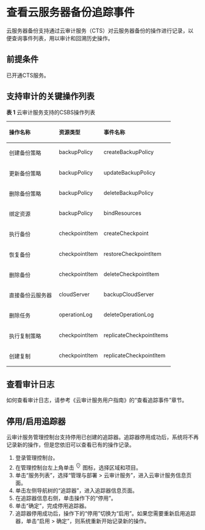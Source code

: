 # 查看云服务器备份追踪事件<a name="ZH-CN_TOPIC_0056584634"></a>

云服务器备份支持通过云审计服务（CTS）对云服务器备份的操作进行记录，以便查询事件列表，用以审计和回溯历史操作。

## 前提条件<a name="section949561705815"></a>

已开通CTS服务。

## 支持审计的关键操作列表<a name="section7973844806"></a>

**表 1**  云审计服务支持的CSBS操作列表

<a name="table5747185111210"></a>
<table><thead align="left"><tr id="zh-cn_topic_0100273724_zh-cn_topic_0100240378_row58519169115354"><th class="cellrowborder" valign="top" width="30.303030303030305%" id="mcps1.2.4.1.1"><p id="zh-cn_topic_0100273724_zh-cn_topic_0100240378_p42432215115354"><a name="zh-cn_topic_0100273724_zh-cn_topic_0100240378_p42432215115354"></a><a name="zh-cn_topic_0100273724_zh-cn_topic_0100240378_p42432215115354"></a>操作名称</p>
</th>
<th class="cellrowborder" valign="top" width="27.27272727272727%" id="mcps1.2.4.1.2"><p id="zh-cn_topic_0100273724_zh-cn_topic_0100240378_p14457390115354"><a name="zh-cn_topic_0100273724_zh-cn_topic_0100240378_p14457390115354"></a><a name="zh-cn_topic_0100273724_zh-cn_topic_0100240378_p14457390115354"></a>资源类型</p>
</th>
<th class="cellrowborder" valign="top" width="42.42424242424242%" id="mcps1.2.4.1.3"><p id="zh-cn_topic_0100273724_zh-cn_topic_0100240378_p30197933115354"><a name="zh-cn_topic_0100273724_zh-cn_topic_0100240378_p30197933115354"></a><a name="zh-cn_topic_0100273724_zh-cn_topic_0100240378_p30197933115354"></a>事件名称</p>
</th>
</tr>
</thead>
<tbody><tr id="zh-cn_topic_0100273724_zh-cn_topic_0100240378_row30113533115354"><td class="cellrowborder" valign="top" width="30.303030303030305%" headers="mcps1.2.4.1.1 "><p id="zh-cn_topic_0100273724_zh-cn_topic_0100240378_p4574951193117"><a name="zh-cn_topic_0100273724_zh-cn_topic_0100240378_p4574951193117"></a><a name="zh-cn_topic_0100273724_zh-cn_topic_0100240378_p4574951193117"></a>创建备份策略</p>
</td>
<td class="cellrowborder" valign="top" width="27.27272727272727%" headers="mcps1.2.4.1.2 "><p id="zh-cn_topic_0100273724_zh-cn_topic_0100240378_p3486884093139"><a name="zh-cn_topic_0100273724_zh-cn_topic_0100240378_p3486884093139"></a><a name="zh-cn_topic_0100273724_zh-cn_topic_0100240378_p3486884093139"></a>backupPolicy</p>
</td>
<td class="cellrowborder" valign="top" width="42.42424242424242%" headers="mcps1.2.4.1.3 "><p id="zh-cn_topic_0100273724_zh-cn_topic_0100240378_p3693257093147"><a name="zh-cn_topic_0100273724_zh-cn_topic_0100240378_p3693257093147"></a><a name="zh-cn_topic_0100273724_zh-cn_topic_0100240378_p3693257093147"></a>createBackupPolicy</p>
</td>
</tr>
<tr id="zh-cn_topic_0100273724_zh-cn_topic_0100240378_row34376163115354"><td class="cellrowborder" valign="top" width="30.303030303030305%" headers="mcps1.2.4.1.1 "><p id="zh-cn_topic_0100273724_zh-cn_topic_0100240378_p6539712493117"><a name="zh-cn_topic_0100273724_zh-cn_topic_0100240378_p6539712493117"></a><a name="zh-cn_topic_0100273724_zh-cn_topic_0100240378_p6539712493117"></a>更新备份策略</p>
</td>
<td class="cellrowborder" valign="top" width="27.27272727272727%" headers="mcps1.2.4.1.2 "><p id="zh-cn_topic_0100273724_zh-cn_topic_0100240378_p5223432793139"><a name="zh-cn_topic_0100273724_zh-cn_topic_0100240378_p5223432793139"></a><a name="zh-cn_topic_0100273724_zh-cn_topic_0100240378_p5223432793139"></a>backupPolicy</p>
</td>
<td class="cellrowborder" valign="top" width="42.42424242424242%" headers="mcps1.2.4.1.3 "><p id="zh-cn_topic_0100273724_zh-cn_topic_0100240378_p1318934093147"><a name="zh-cn_topic_0100273724_zh-cn_topic_0100240378_p1318934093147"></a><a name="zh-cn_topic_0100273724_zh-cn_topic_0100240378_p1318934093147"></a>updateBackupPolicy</p>
</td>
</tr>
<tr id="zh-cn_topic_0100273724_zh-cn_topic_0100240378_row53620251115354"><td class="cellrowborder" valign="top" width="30.303030303030305%" headers="mcps1.2.4.1.1 "><p id="zh-cn_topic_0100273724_zh-cn_topic_0100240378_p2721032193117"><a name="zh-cn_topic_0100273724_zh-cn_topic_0100240378_p2721032193117"></a><a name="zh-cn_topic_0100273724_zh-cn_topic_0100240378_p2721032193117"></a>删除备份策略</p>
</td>
<td class="cellrowborder" valign="top" width="27.27272727272727%" headers="mcps1.2.4.1.2 "><p id="zh-cn_topic_0100273724_zh-cn_topic_0100240378_p2809890693139"><a name="zh-cn_topic_0100273724_zh-cn_topic_0100240378_p2809890693139"></a><a name="zh-cn_topic_0100273724_zh-cn_topic_0100240378_p2809890693139"></a>backupPolicy</p>
</td>
<td class="cellrowborder" valign="top" width="42.42424242424242%" headers="mcps1.2.4.1.3 "><p id="zh-cn_topic_0100273724_zh-cn_topic_0100240378_p1846189093147"><a name="zh-cn_topic_0100273724_zh-cn_topic_0100240378_p1846189093147"></a><a name="zh-cn_topic_0100273724_zh-cn_topic_0100240378_p1846189093147"></a>deleteBackupPolicy</p>
</td>
</tr>
<tr id="zh-cn_topic_0100273724_zh-cn_topic_0100240378_row25678858115354"><td class="cellrowborder" valign="top" width="30.303030303030305%" headers="mcps1.2.4.1.1 "><p id="zh-cn_topic_0100273724_zh-cn_topic_0100240378_p3920980293117"><a name="zh-cn_topic_0100273724_zh-cn_topic_0100240378_p3920980293117"></a><a name="zh-cn_topic_0100273724_zh-cn_topic_0100240378_p3920980293117"></a>绑定资源</p>
</td>
<td class="cellrowborder" valign="top" width="27.27272727272727%" headers="mcps1.2.4.1.2 "><p id="zh-cn_topic_0100273724_zh-cn_topic_0100240378_p1589930893139"><a name="zh-cn_topic_0100273724_zh-cn_topic_0100240378_p1589930893139"></a><a name="zh-cn_topic_0100273724_zh-cn_topic_0100240378_p1589930893139"></a>backupPolicy</p>
</td>
<td class="cellrowborder" valign="top" width="42.42424242424242%" headers="mcps1.2.4.1.3 "><p id="zh-cn_topic_0100273724_zh-cn_topic_0100240378_p3694526293147"><a name="zh-cn_topic_0100273724_zh-cn_topic_0100240378_p3694526293147"></a><a name="zh-cn_topic_0100273724_zh-cn_topic_0100240378_p3694526293147"></a>bindResources</p>
</td>
</tr>
<tr id="zh-cn_topic_0100273724_zh-cn_topic_0100240378_row17224032115354"><td class="cellrowborder" valign="top" width="30.303030303030305%" headers="mcps1.2.4.1.1 "><p id="zh-cn_topic_0100273724_zh-cn_topic_0100240378_p6267880193117"><a name="zh-cn_topic_0100273724_zh-cn_topic_0100240378_p6267880193117"></a><a name="zh-cn_topic_0100273724_zh-cn_topic_0100240378_p6267880193117"></a>执行备份</p>
</td>
<td class="cellrowborder" valign="top" width="27.27272727272727%" headers="mcps1.2.4.1.2 "><p id="zh-cn_topic_0100273724_zh-cn_topic_0100240378_p4787131293139"><a name="zh-cn_topic_0100273724_zh-cn_topic_0100240378_p4787131293139"></a><a name="zh-cn_topic_0100273724_zh-cn_topic_0100240378_p4787131293139"></a>checkpointItem</p>
</td>
<td class="cellrowborder" valign="top" width="42.42424242424242%" headers="mcps1.2.4.1.3 "><p id="zh-cn_topic_0100273724_zh-cn_topic_0100240378_p2244154693147"><a name="zh-cn_topic_0100273724_zh-cn_topic_0100240378_p2244154693147"></a><a name="zh-cn_topic_0100273724_zh-cn_topic_0100240378_p2244154693147"></a>createCheckpoint</p>
</td>
</tr>
<tr id="zh-cn_topic_0100273724_zh-cn_topic_0100240378_row16926695115354"><td class="cellrowborder" valign="top" width="30.303030303030305%" headers="mcps1.2.4.1.1 "><p id="zh-cn_topic_0100273724_zh-cn_topic_0100240378_p6324070093117"><a name="zh-cn_topic_0100273724_zh-cn_topic_0100240378_p6324070093117"></a><a name="zh-cn_topic_0100273724_zh-cn_topic_0100240378_p6324070093117"></a>恢复备份</p>
</td>
<td class="cellrowborder" valign="top" width="27.27272727272727%" headers="mcps1.2.4.1.2 "><p id="zh-cn_topic_0100273724_zh-cn_topic_0100240378_p927949193139"><a name="zh-cn_topic_0100273724_zh-cn_topic_0100240378_p927949193139"></a><a name="zh-cn_topic_0100273724_zh-cn_topic_0100240378_p927949193139"></a>checkpointItem</p>
</td>
<td class="cellrowborder" valign="top" width="42.42424242424242%" headers="mcps1.2.4.1.3 "><p id="zh-cn_topic_0100273724_zh-cn_topic_0100240378_p3920599593147"><a name="zh-cn_topic_0100273724_zh-cn_topic_0100240378_p3920599593147"></a><a name="zh-cn_topic_0100273724_zh-cn_topic_0100240378_p3920599593147"></a>restoreCheckpointItem</p>
</td>
</tr>
<tr id="zh-cn_topic_0100273724_zh-cn_topic_0100240378_row511624993112"><td class="cellrowborder" valign="top" width="30.303030303030305%" headers="mcps1.2.4.1.1 "><p id="zh-cn_topic_0100273724_zh-cn_topic_0100240378_p6579022393117"><a name="zh-cn_topic_0100273724_zh-cn_topic_0100240378_p6579022393117"></a><a name="zh-cn_topic_0100273724_zh-cn_topic_0100240378_p6579022393117"></a>删除备份</p>
</td>
<td class="cellrowborder" valign="top" width="27.27272727272727%" headers="mcps1.2.4.1.2 "><p id="zh-cn_topic_0100273724_zh-cn_topic_0100240378_p5386284793139"><a name="zh-cn_topic_0100273724_zh-cn_topic_0100240378_p5386284793139"></a><a name="zh-cn_topic_0100273724_zh-cn_topic_0100240378_p5386284793139"></a>checkpointItem</p>
</td>
<td class="cellrowborder" valign="top" width="42.42424242424242%" headers="mcps1.2.4.1.3 "><p id="zh-cn_topic_0100273724_zh-cn_topic_0100240378_p5990372593147"><a name="zh-cn_topic_0100273724_zh-cn_topic_0100240378_p5990372593147"></a><a name="zh-cn_topic_0100273724_zh-cn_topic_0100240378_p5990372593147"></a>deleteCheckpointItem</p>
</td>
</tr>
<tr id="zh-cn_topic_0100273724_zh-cn_topic_0100240378_row60602525115354"><td class="cellrowborder" valign="top" width="30.303030303030305%" headers="mcps1.2.4.1.1 "><p id="zh-cn_topic_0100273724_zh-cn_topic_0100240378_p4534433393117"><a name="zh-cn_topic_0100273724_zh-cn_topic_0100240378_p4534433393117"></a><a name="zh-cn_topic_0100273724_zh-cn_topic_0100240378_p4534433393117"></a>直接备份云服务器</p>
</td>
<td class="cellrowborder" valign="top" width="27.27272727272727%" headers="mcps1.2.4.1.2 "><p id="zh-cn_topic_0100273724_zh-cn_topic_0100240378_p733073093139"><a name="zh-cn_topic_0100273724_zh-cn_topic_0100240378_p733073093139"></a><a name="zh-cn_topic_0100273724_zh-cn_topic_0100240378_p733073093139"></a>cloudServer</p>
</td>
<td class="cellrowborder" valign="top" width="42.42424242424242%" headers="mcps1.2.4.1.3 "><p id="zh-cn_topic_0100273724_zh-cn_topic_0100240378_p4905462193147"><a name="zh-cn_topic_0100273724_zh-cn_topic_0100240378_p4905462193147"></a><a name="zh-cn_topic_0100273724_zh-cn_topic_0100240378_p4905462193147"></a>backupCloudServer</p>
</td>
</tr>
<tr id="zh-cn_topic_0100273724_zh-cn_topic_0100240378_row464845610059"><td class="cellrowborder" valign="top" width="30.303030303030305%" headers="mcps1.2.4.1.1 "><p id="zh-cn_topic_0100273724_zh-cn_topic_0100240378_p3845772793117"><a name="zh-cn_topic_0100273724_zh-cn_topic_0100240378_p3845772793117"></a><a name="zh-cn_topic_0100273724_zh-cn_topic_0100240378_p3845772793117"></a>删除任务</p>
</td>
<td class="cellrowborder" valign="top" width="27.27272727272727%" headers="mcps1.2.4.1.2 "><p id="zh-cn_topic_0100273724_zh-cn_topic_0100240378_p4250238293139"><a name="zh-cn_topic_0100273724_zh-cn_topic_0100240378_p4250238293139"></a><a name="zh-cn_topic_0100273724_zh-cn_topic_0100240378_p4250238293139"></a>operationLog</p>
</td>
<td class="cellrowborder" valign="top" width="42.42424242424242%" headers="mcps1.2.4.1.3 "><p id="zh-cn_topic_0100273724_zh-cn_topic_0100240378_p5890324493147"><a name="zh-cn_topic_0100273724_zh-cn_topic_0100240378_p5890324493147"></a><a name="zh-cn_topic_0100273724_zh-cn_topic_0100240378_p5890324493147"></a>deleteOperationLog</p>
</td>
</tr>
<tr id="zh-cn_topic_0100273724_row1072643511517"><td class="cellrowborder" valign="top" width="30.303030303030305%" headers="mcps1.2.4.1.1 "><p id="zh-cn_topic_0100273724_p182107401051"><a name="zh-cn_topic_0100273724_p182107401051"></a><a name="zh-cn_topic_0100273724_p182107401051"></a>执行复制策略</p>
</td>
<td class="cellrowborder" valign="top" width="27.27272727272727%" headers="mcps1.2.4.1.2 "><p id="zh-cn_topic_0100273724_p480514448517"><a name="zh-cn_topic_0100273724_p480514448517"></a><a name="zh-cn_topic_0100273724_p480514448517"></a>checkpointItem</p>
</td>
<td class="cellrowborder" valign="top" width="42.42424242424242%" headers="mcps1.2.4.1.3 "><p id="zh-cn_topic_0100273724_p1266444814514"><a name="zh-cn_topic_0100273724_p1266444814514"></a><a name="zh-cn_topic_0100273724_p1266444814514"></a>replicateCheckpointItems</p>
</td>
</tr>
<tr id="zh-cn_topic_0100273724_row19726183516512"><td class="cellrowborder" valign="top" width="30.303030303030305%" headers="mcps1.2.4.1.1 "><p id="zh-cn_topic_0100273724_p1421016401859"><a name="zh-cn_topic_0100273724_p1421016401859"></a><a name="zh-cn_topic_0100273724_p1421016401859"></a>创建复制</p>
</td>
<td class="cellrowborder" valign="top" width="27.27272727272727%" headers="mcps1.2.4.1.2 "><p id="zh-cn_topic_0100273724_p1880520443517"><a name="zh-cn_topic_0100273724_p1880520443517"></a><a name="zh-cn_topic_0100273724_p1880520443517"></a>checkpointItem</p>
</td>
<td class="cellrowborder" valign="top" width="42.42424242424242%" headers="mcps1.2.4.1.3 "><p id="zh-cn_topic_0100273724_p366410481156"><a name="zh-cn_topic_0100273724_p366410481156"></a><a name="zh-cn_topic_0100273724_p366410481156"></a>replicateCheckpointItem</p>
</td>
</tr>
</tbody>
</table>

## 查看审计日志<a name="section3865142745819"></a>

如何查看审计日志，请参考《云审计服务用户指南》的“查看追踪事件”章节。

## 停用/启用追踪器<a name="section8942195284715"></a>

云审计服务管理控制台支持停用已创建的追踪器。追踪器停用成功后，系统将不再记录新的操作，但是您依旧可以查看已有的操作记录。

1.  登录管理控制台。
2.  在管理控制台左上角单击![](figures/icon-region.png)图标，选择区域和项目。
3.  单击“服务列表”，选择“管理与部署 \> 云审计服务”，进入云审计服务信息页面。
4.  单击左侧导航树的“追踪器”，进入追踪器信息页面。
5.  在追踪器信息右侧，单击操作下的“停用”。
6.  单击“确定”，完成停用追踪器。
7.  追踪器停用成功后，操作下的“停用”切换为“启用”。如果您需要重新启用追踪器，单击“启用 \> 确定”，则系统重新开始记录新的操作。

